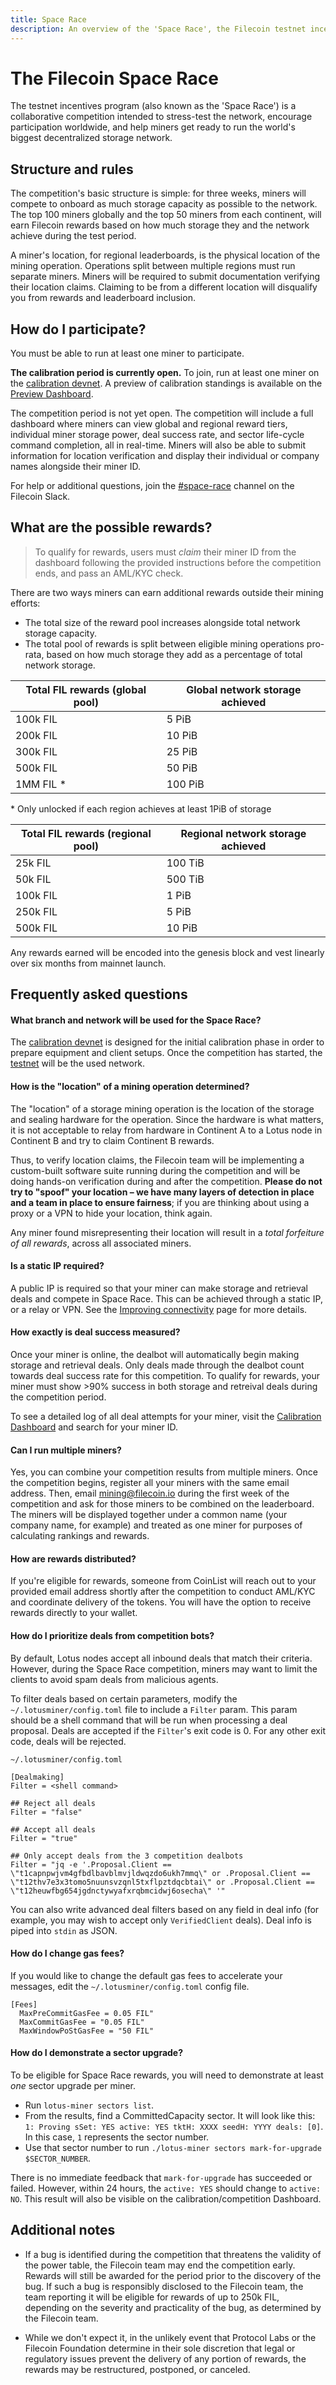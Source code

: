 ```yaml
---
title: Space Race
description: An overview of the 'Space Race', the Filecoin testnet incentive program.
---
```


# The Filecoin Space Race

The testnet incentives program (also known as the 'Space Race') is a collaborative competition intended to stress-test the network, encourage participation worldwide, and help miners get ready to run the world's biggest decentralized storage network.

## Structure and rules

The competition's basic structure is simple: for three weeks, miners will compete to onboard as much storage capacity as possible to the network. The top 100 miners globally and the top 50 miners from each continent, will earn Filecoin rewards based on how much storage they and the network achieve during the test period.

A miner's location, for regional leaderboards, is the physical location of the mining operation. Operations split between multiple regions must run separate miners. Miners will be required to submit documentation verifying their location claims. Claiming to be from a different location will disqualify you from rewards and leaderboard inclusion.

## How do I participate?

You must be able to run at least one miner to participate.

**The calibration period is currently open.** To join, run at least one miner on the [calibration devnet](https://docs.filecoin.io/how-to/networks/#calibration-devnet). A preview of calibration standings is available on the [Preview Dashboard](https://calibration.spacerace.filecoin.io/).

The competition period is not yet open. The competition will include a full dashboard where miners can view global and regional reward tiers, individual miner storage power, deal success rate, and sector life-cycle command completion, all in real-time. Miners will also be able to submit information for location verification and display their individual or company names alongside their miner ID.

For help or additional questions, join the [#space-race](https://filecoinproject.slack.com/archives/C0179RNEMU4) channel on the Filecoin Slack.

## What are the possible rewards?

> To qualify for rewards, users must _claim_ their miner ID from the dashboard following the provided instructions before the competition ends, and pass an AML/KYC check.

There are two ways miners can earn additional rewards outside their mining efforts:

- The total size of the reward pool increases alongside total network storage capacity.
- The total pool of rewards is split between eligible mining operations pro-rata, based on how much storage they add as a percentage of total network storage.

| Total FIL rewards (global pool) | Global network storage achieved |
| ------------------------------- | ------------------------------- |
| 100k FIL                        | 5 PiB                           |
| 200k FIL                        | 10 PiB                          |
| 300k FIL                        | 25 PiB                          |
| 500k FIL                        | 50 PiB                          |
| 1MM FIL \*                      | 100 PiB                         |

\* Only unlocked if each region achieves at least 1PiB of storage

| Total FIL rewards (regional pool) | Regional network storage achieved |
| --------------------------------- | --------------------------------- |
| 25k FIL                           | 100 TiB                           |
| 50k FIL                           | 500 TiB                           |
| 100k FIL                          | 1 PiB                             |
| 250k FIL                          | 5 PiB                             |
| 500k FIL                          | 10 PiB                            |

Any rewards earned will be encoded into the genesis block and vest linearly over six months from mainnet launch.

## Frequently asked questions

#### What branch and network will be used for the Space Race?

The [calibration devnet](https://docs.filecoin.io/how-to/networks/#calibration-devnet) is designed for the initial calibration phase in order to prepare equipment and client setups. Once the competition has started, the [testnet](https://docs.filecoin.io/how-to/networks/#testnet) will be the used network.

#### How is the "location" of a mining operation determined?

The "location" of a storage mining operation is the location of the storage and sealing hardware for the operation. Since the hardware is what matters, it is not acceptable to relay from hardware in Continent A to a Lotus node in Continent B and try to claim Continent B rewards.

Thus, to verify location claims, the Filecoin team will be implementing a custom-built software suite running during the competition and will be doing hands-on verification during and after the competition. **Please do not try to "spoof" your location – we have many layers of detection in place and a team in place to ensure fairness**; if you are thinking about using a proxy or a VPN to hide your location, think again.

Any miner found misrepresenting their location will result in a _total forfeiture of all rewards_, across all associated miners.

#### Is a static IP required?

A public IP is required so that your miner can make storage and retrieval deals and compete in Space Race. This can be achieved through a static IP, or a relay or VPN. See the [Improving connectivity](https://docs.filecoin.io/mine/connectivity/) page for more details.

#### How exactly is deal success measured?

Once your miner is online, the dealbot will automatically begin making storage and retrieval deals. Only deals made through the dealbot count towards deal success rate for this competition. To qualify for rewards, your miner must show >90% success in both storage and retreival deals during the competition period.

To see a detailed log of all deal attempts for your miner, visit the [Calibration Dashboard](https://calibration.spacerace.filecoin.io/) and search for your miner ID.

#### Can I run multiple miners?

Yes, you can combine your competition results from multiple miners. Once the competition begins, register all your miners with the same email address. Then, email mining@filecoin.io during the first week of the competition and ask for those miners to be combined on the leaderboard. The miners will be displayed together under a common name (your company name, for example) and treated as one miner for purposes of calculating rankings and rewards.

#### How are rewards distributed?

If you're eligible for rewards, someone from CoinList will reach out to your provided email address shortly after the competition to conduct AML/KYC and coordinate delivery of the tokens. You will have the option to receive rewards directly to your wallet.

#### How do I prioritize deals from competition bots?

By default, Lotus nodes accept all inbound deals that match their criteria. However, during the Space Race competition, miners may want to limit the clients to avoid spam deals from malicious agents.

To filter deals based on certain parameters, modify the `~/.lotusminer/config.toml` file to include a `Filter` param. This param should be a shell command that will be run when processing a deal proposal. Deals are accepted if the `Filter`'s exit code is 0. For any other exit code, deals will be rejected.

```
~/.lotusminer/config.toml

[Dealmaking]
Filter = <shell command>

## Reject all deals
Filter = "false"

## Accept all deals
Filter = "true"

## Only accept deals from the 3 competition dealbots
Filter = "jq -e '.Proposal.Client == \"t1capnpwjvm4gfbdlbavblmvjldwqzdo6ukh7mmq\" or .Proposal.Client == \"t12thv7e3x3tomo5nuunsvzqnl5txflpztdqcbtai\" or .Proposal.Client == \"t12heuwfbg654jgdnctywyafxrqbmcidwj6osecha\" '"
```

You can also write advanced deal filters based on any field in deal info (for example, you may wish to accept only `VerifiedClient` deals). Deal info is piped into `stdin` as JSON.

#### How do I change gas fees?

If you would like to change the default gas fees to accelerate your messages, edit the `~/.lotusminer/config.toml` config file.

```
[Fees]
  MaxPreCommitGasFee = 0.05 FIL"
  MaxCommitGasFee = "0.05 FIL"
  MaxWindowPoStGasFee = "50 FIL"
```

#### How do I demonstrate a sector upgrade?

To be eligible for Space Race rewards, you will need to demonstrate at least _one_ sector upgrade per miner.

- Run `lotus-miner sectors list`.
- From the results, find a CommittedCapacity sector. It will look like this: `1: Proving sSet: YES active: YES tktH: XXXX seedH: YYYY deals: [0]`. In this case, `1` represents the sector number.
- Use that sector number to run `./lotus-miner sectors mark-for-upgrade $SECTOR_NUMBER`.

There is no immediate feedback that `mark-for-upgrade` has succeeded or failed. However, within 24 hours, the `active: YES` should change to `active: NO`. This result will also be visible on the calibration/competition Dashboard.

## Additional notes

- If a bug is identified during the competition that threatens the validity of the power table, the Filecoin team may end the competition early. Rewards will still be awarded for the period prior to the discovery of the bug. If such a bug is responsibly disclosed to the Filecoin team, the team reporting it will be eligible for rewards of up to 250k FIL, depending on the severity and practicality of the bug, as determined by the Filecoin team.

- While we don't expect it, in the unlikely event that Protocol Labs or the Filecoin Foundation determine in their sole discretion that legal or regulatory issues prevent the delivery of any portion of rewards, the rewards may be restructured, postponed, or canceled.
